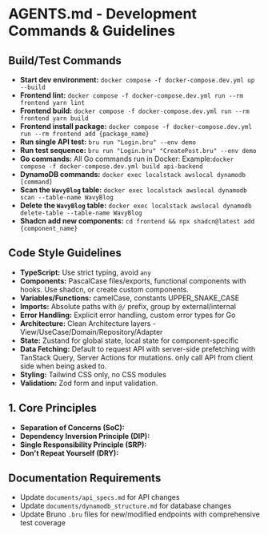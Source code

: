 # AGENTS.md - Development Commands & Guidelines

## Build/Test Commands

- **Start dev environment:** `docker compose -f docker-compose.dev.yml up --build`
- **Frontend lint:** `docker compose -f docker-compose.dev.yml run --rm frontend yarn lint`
- **Frontend build:** `docker compose -f docker-compose.dev.yml run --rm frontend yarn build`
- **Frontend install package:** `docker compose -f docker-compose.dev.yml run --rm frontend add {package_name}`
- **Run single API test:** `bru run "Login.bru" --env demo`
- **Run test sequence:** `bru run "Login.bru" "CreatePost.bru" --env demo`
- **Go commands:** All Go commands run in Docker: Example:`docker compose -f docker-compose.dev.yml build api-backend`
- **DynamoDB commands:** `docker exec localstack awslocal dynamodb [command]`
- **Scan the `WavyBlog` table:** `docker exec localstack awslocal dynamodb scan --table-name WavyBlog`
- **Delete the `WavyBlog` table:** `docker exec localstack awslocal dynamodb delete-table --table-name WavyBlog`
- **Shadcn add new components:** `cd frontend && npx shadcn@latest add {component_name}`

## Code Style Guidelines

- **TypeScript:** Use strict typing, avoid `any`
- **Components:** PascalCase files/exports, functional components with hooks. Use shadcn, or create custom components.
- **Variables/Functions:** camelCase, constants UPPER_SNAKE_CASE
- **Imports:** Absolute paths with `@/` prefix, group by external/internal
- **Error Handling:** Explicit error handling, custom error types for Go
- **Architecture:** Clean Architecture layers - View/UseCase/Domain/Repository/Adapter
- **State:** Zustand for global state, local state for component-specific
- **Data Fetching:** Default to request API with server-side prefetching with TanStack Query, Server Actions for mutations. only call API from client side when being asked to.
- **Styling:** Tailwind CSS only, no CSS modules
- **Validation:** Zod form and input validation.

## 1. Core Principles

- **Separation of Concerns (SoC):**
- **Dependency Inversion Principle (DIP):**
- **Single Responsibility Principle (SRP):**
- **Don't Repeat Yourself (DRY):**

## Documentation Requirements

- Update `documents/api_specs.md` for API changes
- Update `documents/dynamodb_structure.md` for database changes
- Update Bruno `.bru` files for new/modified endpoints with comprehensive test coverage
